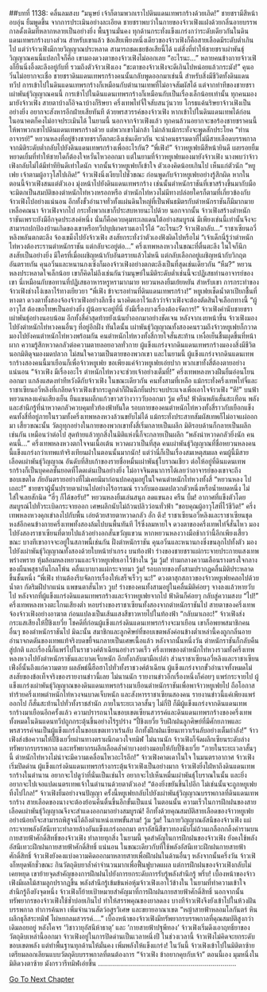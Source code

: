 ##บทที่ 1138: คลื่นลมสงบ
“มนุษย์ เจ้าก็ตามพวกเราไปดินแดนเทพรกร้างด้วยเถิด!”
ชายชรามีสีหน้าอบอุ่น ยิ้มพูดขึ้น
จากการประเมินอย่างละเอียด ชายชราพบว่าในกายของจ้าวเฟิงแฝงด้วยกลิ่นอายบรรพกาลดั้งเดิมที่หลากหลายเป็นอย่างยิ่ง พื้นฐานมั่นคง ทุกด้านกระทั่งแข็งแกร่งกว่าระดับเดียวกันในดินแดนเทพรกร้างบางส่วน
สำหรับเขาแล้ว ข้อเสียเพียงหนึ่งเดียวของจ้าวเฟิงก็คือสายเลือดมีระดับต่ำเกินไป แต่ว่าจ้าวเฟิงมีกายวิญญาณประหลาด สามารถชดเชยข้อเสียนี้ได้
แต่สิ่งที่ทำให้ชายชราเผ่าพันธุ์วิญญาณคนนี้แปลกใจก็คือ เขามองดวงตาของจ้าวเฟิงไม่ออกเลย
“อะไรนะ…”
หลายคนข้างกายจ้าวเฟิงก็ยืนนิ่งอึ้งตะลึงอยู่กับที่ รวมถึงตัวจ้าวเฟิงเอง
“ชะตาของจ้าวเฟิงจะดีเกินไปหน่อยแล้วกระมัง!”
คุนอวิ๋นไม่อยากจะเชื่อ ชายชราดินแดนเทพรกร้างคนนั้นกลับพูดออกมาเช่นนี้
สำหรับสิ่งมีชีวิตทั้งดินแดนทวีป การเข้าไปในดินแดนเทพรกร้างก็เหมือนกับตำนานเทพที่ไม่อาจสัมผัสได้ แต่จากท่าทีของชายชราเผ่าพันธุ์วิญญาณคนนี้ การเข้าไปในดินแดนเทพรกร้างก็เหมือนกับเป็นเรื่องเล็กน้อยเท่านั้น
ทุกคนมองมายังจ้าวเฟิง สายตาบ้างก็อิจฉาบ้างก็ริษยา
ครึ่งเทพไท่จี๋ใจสับสนวุ่นวาย โกรธแค้นริษยาจ้าวเฟิงเป็นอย่างยิ่ง อยากจะสังหารอีกฝ่ายเสียทันที ด้วยพรสวรรค์ของจ้าวเฟิง หากเข้าไปในดินแดนเทพได้ก่อน ในอนาคตก็คงไม่อาจประเมินได้
ในยามนี้ นอกจากจ้าวเฟิงแล้ว ทุกคนล้วนอยากจะขอร้องชายชราคนนี้ให้พาพวกเขาไปดินแดนเทพรกร้างด้วย
แต่พวกเขาไม่กล้า ไม่กล้าแม้กระทั่งจะพูดสักประโยค
“ท่านอาจารย์!”
หยวนหลงที่อยู่ข้างชายชราก็ตกตะลึงเช่นเดียวกัน
จะนำคนธรรมดาที่ไม่มีสายเลือดบรรพกาลจากมิติระดับต่ำกลับไปยังดินแดนเทพรกร้างเพื่ออะไรกัน?
“พี่เฟิง!”
จ้าวหยูเฟยมีสีหน้ายินดี เผยรอยยิ้มหยาดเยิ้มที่ทำให้ชายใดก็ต้องใจหวั่นไหวออกมา
แต่ในยามที่จ้าวหยูเฟยมองมายังจ้าวเฟิง นางพบว่าจ้าวเฟิงกลับไม่ได้มีท่าทียินดีเท่าใดนัก
จากนั้นจ้าวหยูเฟยก็เข้าใจ ตัวเองคิดน้อยเกินไป เห็นแก่ตัวนัก
“หยูเฟย เจ้าตามผู้อาวุโสไปเถิด!”
จ้าวเฟิงนิ่งเงียบไปชั่วขณะ ก่อนพูดกับจ้าวหยูเฟยอย่างรู้สึกผิด
หากในตอนนี้จ้าวเฟิงสนแต่ตัวเอง มุ่งหน้าไปยังดินแดนเทพรกร้าง
เช่นนั้นตำหนักราชันที่เขาสร้างขึ้นมากับมือจะมิตกเป็นสมบัติของตำหนักไท่หวงหรอกหรือ ตำหนักไท่หวงไม่มีทางปล่อยใครก็ตามที่เกี่ยวข้องกับจ้าวเฟิงไปอย่างแน่นอน
อีกทั้งขั้วอำนาจทั่วทั้งแผ่นดินใหญ่ที่เป็นพันธมิตรกับตำหนักราชันก็มีมากมายเหลือคณนา จ้าวเฟิงจากไป กระทั่งพวกเขาก็ประสบหายนะไปด้วย
นอกจากนั้น จ้าวเฟิงสร้างตำหนักราชันเพราะยังมีอีกจุดประสงค์หนึ่ง นั่นก็คือควบคุมทะเลแดนใต้อย่างสมบูรณ์
มีเพียงเช่นนี้เท่านั้นจึงจะสามารถปกป้องบ้านเกิดของเขาหรือทวีปบุปผาครามเอาไว้ได้
“อะไรนะ? จ้าวเฟิงกลับ…”
ราชาเซียนอวี่หลิงพลันตกตะลึง จ้องเขม็งไปยังจ้าวเฟิง สงสัยกระทั่งว่าตัวเองฟังผิดไปหรือไม่
“เจ้าเด็กนี่รู้ว่าตำหนักไท่หวงต้องระรานตำหนักราชัน แต่กลับจะอยู่ต่อ…”
ครึ่งเทพหลงหวงในขณะที่ตื่นตะลึง ในใจก็นึกสงสัยเป็นอย่างยิ่ง
มีใครที่เมื่อเผชิญหน้ากับอันตรายแล้วไม่หนี แต่กลับเลือกอยู่เผชิญหน้ากับวิกฤตอันตรายกัน
คุนอวิ๋นและหนานกงเซิ่งก็มองจ้าวเฟิงอย่างตกตะลึงเป็นที่สุดเช่นเดียวกัน
“หืม?”
หยวนหลงประหลาดใจเล็กน้อย เขาก็คิดไม่ถึงเช่นกันว่ามนุษย์ในมิติระดับต่ำเช่นนี้จะปฏิเสธท่านอาจารย์ของเขา
นี่เหมือนกับขอทานที่ปฏิเสธอาหารหรูหรามากมาย
หยวนหลงยิ้มเย้ยหยัน สำหรับเขา การกระทำของจ้าวเฟิงช่างโง่เขลาไร้ทางเยียวยา
“พี่เฟิง ข้าจะรอท่านที่ดินแดนเทพรกร้าง!”
หยูเฟยเช็ดน้ำตาเปียกชื้นที่หางตา ดวงตาทั้งสองจ้องจ้าวเฟิงอย่างลึกซึ้ง
นางคิดเอาไว้แล้วว่าจ้าวเฟิงจะต้องตัดสินใจเลือกทางนี้
“ผู้อาวุโส ต้องขอโทษเป็นอย่างยิ่ง ผู้น้อยจะอยู่ที่นี่ ยังมีเรื่องบางเรื่องต้องจัดการ!”
จ้าวเฟิงคำนับชายชราเผ่าพันธุ์อย่างนอบน้อม อีกทั้งสี่คำสุดท้ายยังเน้นย้ำออกมาอย่างชัดเจน
หลังจากเงยหน้าขึ้น จ้าวเฟิงมองไปยังตำหนักไท่หวงคนอื่นๆ ที่อยู่อีกฝั่ง
ทันใดนั้น เผ่าพันธุ์วิญญาณทั้งสองคนรวมถึงจ้าวหยูเฟยก็กวาดมองไปยังคนตำหนักไท่หวงพร้อมกัน
คนตำหนักไท่หวงทั้งสี่กายใจสั่นสะท้าน เหงื่อเย็นชื้นผุดขึ้นที่หน้าผาก ความรู้สึกหวาดกลัวต่อความตายลอยอวลทั่วกาย
ผู้แข็งแกร่งจากดินแดนเทพรกร้างมองงสิ่งมีชีวิตนอกมิติดุจมองมดปลวก ไม่สนใจความเป็นตายของพวกเขา
และในยามนี้ ผู้แข็งแกร่งจากดินแดนเทพรกร้างสองคนนี้มาเยือนก็เพื่อจ้าวหยูเฟย
ขอเพียงแค่จ้าวหยูเฟยเอ่ยปาก พวกเขาทั้งสี่ต้องตายอย่างแน่นอน
“จ้าวเฟิง มีเรื่องอะไร ตำหนักไท่หวงจะช่วยเจ้าอย่างเต็มที่!”
ครึ่งเทพหลงหวงฝืนยิ้มอ่อนโยนออกมา แกล้งแสดงท่าทีหวังดีกับจ้าวเฟิง
ในขณะเดียวกัน คนทั้งสามที่เหลือ แม้กระทั่งครึ่งเทพไท่จี๋และราชาเซียนอวี่หลิงที่เกลียดจ้าวเฟิงเข้ากระดูกดำก็ฝืนฉีกยิ้มประจบประแจงเพื่อเอาใจจ้าวเฟิง
“หึ!”
บนฟ้า หยวนหลงแค่นเสียงเย็น ยืนแขนผลึกแก้วขาวสว่างวาววับออกมา
วู้ม ครืน!
ฟ้าดินพลันสั่นสะเทือน พลังและสำนึกรู้ที่น่าหวาดกลัวควบคุมทั่วท้องฟ้าทันใด
รอบกายของคนตำหนักไท่หวงทั้งสี่ราวกับเยือกแข็ง คนทั้งสี่ที่อยู่ภายในรวมทั้งครึ่งเทพหลงหวงล้วนขยับไม่ได้ แม้กระทั่งประสาทสัมผัสเทพก็ไม่อาจแผ่ออกมา
เสี้ยวขณะนั้น วัตถุทุกอย่างในกายของพวกเขาทั้งสี่เริ่มกลายเป็นผลึก มิติรอบด้านก็กลายเป็นผลึกเช่นกัน
เหมือนว่าต่อไป สุดท้ายแล้วทุกสิ่งในมิติแห่งนี้ก็จะกลายเป็นผลึก
“พลังน่าหวาดกลัวยิ่งนัก คนคนนี้…”
ครึ่งเทพหลงหวงตกใจจนเนื้อเต้น หวาดผวาเป็นที่สุด
คนเผ่าพันธุ์วิญญาณที่ชื่อหยวนหลงคนนี้แข็งแกร่งกว่าเทพแท้จริงเทียนฝาในตอนนั้นมากนัก!
แต่ว่านี่ก็เป็นเรื่องสมเหตุสมผล คนผู้นี้มีสายเลือดเผ่าพันธุ์วิญญาณ อันดับที่สิบเก้าของรายชื่อหมื่นเผ่าพันธุ์โบราณเชียว ต่อให้อยู่ที่ดินแดนเทพรกร้างก็เป็นบุคคลชั้นยอดที่โดดเด่นเป็นอย่างยิ่ง
ไม่อาจจินตนาการได้เลยว่าอาจารย์ของเขาจะถึงขอบเขตใด
ภัยอันตรายอย่างที่ไม่เคยมีมาก่อนปกคลุมอยู่ในใจคนตำหนักไท่หวงทั้งสี่
“หยวนหลง ไปเถอะ!”
ชายชราผู้นั้นปรายตาผ่านไปอย่างไร้อารมณ์ ราวกับมองมดปลวกตัวหนึ่งหรือน้ำหยดหนึ่ง ไม่ใส่ใจเลยสักนิด
“ฮี่ๆ ก็ได้ขอรับ!”
หยวนหลงยิ้มเล่นสนุก ลดแขนลง
ครืน บึ้ม!
อากาศที่แข็งตัวโดยสมบูรณ์ไปทั่วระเบิดกระจายออก เศษผลึกนับไม่ถ้วนปลิวว่อนทั่วฟ้า
“ขอบคุณผู้อาวุโสที่ไว้ชีวิต!”
ครึ่งเทพหลงหวงคุกเข่าลงไปกับพื้น เอ่ยด้วยสายตาหวาดกลัว
อั่ก ตึง!
ราชาเซียนอวี่หลิงและราชาเซียนชุดหงส์อีกคนข้างกายครึ่งเทพทั้งสองล้มไปบนพื้นทันที ไร้ซึ่งลมหายใจ
ดวงตาของครึ่งเทพไท่จี๋สั่นไหว มองไปยังสองราชาเซียนที่ตายไปแล้วอย่างอกสั่นขวัญแขวน
หากหยวนหลงวางมือช้ากว่านี้อีกเพียงเสี้ยวขณะ บางทีเขาอาจจะอยู่ในสภาพนี้เช่นกัน
ฝั่งตำหนักราชัน คุนอวิ๋นและหนานกงซิ่งขนลุกไปทั้งตัว มองไปยังเผ่าพันธุ์วิญญาณทั้งสองด้วยใบหน้ายำเกรง
บนท้องฟ้า
ร่างของชายชราแผ่กระจายประกายแสงเทพพร่างพราย หุ้มล้อมหลงหยวนและจ้าวหยูเฟยเอาไว้ข้างใน
วู้ม วู้ม!
ท่ามกลางความเลือนรางตรงใจกลางของผืนพสุธาอันไกลโพ้น คลื่นเบาบางแผ่กระจายมา
วู้ม!
รอบกายของทั้งสามปรากฏคลื่นมิติประหลาดขึ้นชั้นหนึ่ง
“พี่เฟิง ท่านต้องรีบจัดการเรื่องให้เสร็จเร็วๆ นะ!”
ดวงตาสุกสกาวของจ้าวหยูเฟยคลอไปด้วยน้ำตา กัดริมฝีปากแน่น แพขนตาสั่นไหว
วูบ!
ร่างของคนทั้งสามอยู่ในคลื่นมิติค่อยๆ จางลงแล้วหายวับไป
หลังจากที่ผู้แข็งแกร่งดินแดนเทพรกร้างและจ้าวหยูเฟยจากไป ฟ้าดินก็ค่อยๆ กลับสู่ความสงบ
“ไป!”
ครึ่งเทพหลงหวงตะโกนเสียงต่ำ หอบร่างของราชาเซียนทั้งสองจากตำหนักราชันไป
สายตาของครึ่งเทพจ้องจ้าวเฟิงอย่างอาฆาต ก่อนแปลงเป็นเส้นแสงสีขาวหายไปในท้องฟ้า
“กลับมาเถอะ!”
จ้าวเฟิงส่งกระแสเสียงให้ปี้ชิงเยวี่ย
โชคดีที่ก่อนผู้แข็งแกร่งดินแดนเทพรกร้างจะมาเยือน เขาก็อพยพสมาชิกคนอื่นๆ ของตำหนักราชันไป
มิฉะนั้น สมาชิกและลูกศิษย์ที่ขอบเขตพลังค่อนข้างต่ำเหล่านี้คงถูกกลิ่นอายอำนาจกดดันของเทพแท้จริงบดขยี้จนกลายเป็นเศษเนื้อแล้ว
หลังจากนั้นหนึ่งวัน ตำหนักราชันก็กลับคืนสู่ปกติ
และเรื่องนี้ก็แพร่ไปในราชวงศ์ต้าเฉียนอย่างรวดเร็ว
ครึ่งเทพของตำหนักไท่หวงรวมทั้งครึ่งเทพหลงหวงไปยังตำหนักราชันและบาดเจ็บหนัก อีกทั้งกลับมามือเปล่า ส่วนราชาเซียนอวี่หลิงและราชาเซียนเฟิ่งอี๋นั้นถึงแก่ความตาย
ผลลัพธ์นี้ฮือฮาไปทั่วทั้งราชวงศ์ต้าเฉียน ผู้แข็งแกร่งจากขั้วอำนาจทั้งหมดไม่สงสัยของข้อเท็จจริงของรายงานข่าวนี้เลย
ไม่นานนัก รายงานข่าวอีกเรื่องหนึ่งก็ค่อยๆ แพร่กระจายไป ผู้แข็งแกร่งเผ่าพันธุ์วิญญาณของดินแดนเทพรกร้างมาเยือนตำหนักราชันเพื่อพาจ้าวหยูเฟยไป ถือโอกาสทำร้ายครึ่งเทพตำหนักไท่หวงจนบาดเจ็บหนัก และสังหารราชาเซียนสองคน
รายงานข่าวนี้แค่เพียงแพร่ออกไป ก็สั่นสะท้านไปทั่วทั้งราชสำนัก
ภายในระยะเวลาสั้นๆ ไม่กี่ปี ก็มีผู้แข็งแกร่งจากดินแดนเทพรกร้างมาเยือนอีกครั้งแล้ว
ความปรารถนาในขอบเขตเซียนสวรรค์และดินแดนเทพรกร้างของครึ่งเทพทั้งหมดในดินแดนทวีปถูกกระตุ้นขึ้นอย่างไร้รูปร่าง
“ปี้ชิงเยวี่ย รีบฝึกฝนลูกศิษย์ที่มีศักยภาพและพรสวรรค์จนเป็นผู้แข็งแกร่งในขอบเขตเทวาเร้นลับ อีกทั้งฝึกฝนเซียนเทวาเร้นลับอย่างเต็มกำลัง!”
จ้าวเฟิงส่งข้อความให้ปี้ชิงเยวี่ยผ่านทางตราผนึกดวงใจทมิฬ
ไม่นานนัก จ้าวเฟิงก็จัดผลึกเซียนระดับล่าง ทรัพยากรบรรพกาล และทรัพยากรผลึกเลือดล้ำค่าบางอย่างมอบให้กับปี้ชิงเยวี่ย
“ภายในระยะเวลาสั้นๆ นี้ ตำหนักไท่หวงไม่น่าจะมีความเคลื่อนไหวอะไรอีก!”
จ้าวเฟิงคาดเดาในใจ
ในมนตราอากาศ จ้าวเฟิงเริ่มปิดด่าน
ผู้แข็งแกร่งดินแดนเทพรกร้างกระตุ้นจ้าวเฟิงเป็นอย่างมาก
จ้าวเฟิงยิ่งใฝ่หาถึงดินแดนเทพรกร้างในตำนาน อยากจะไปดูว่าที่นั่นเป็นเช่นไร อยากจะไปเห็นหมื่นเผ่าพันธุ์โบราณในนั้น และยิ่งอยากจะไปเจอแปดเนตรเทพเจ้าในตำนานด้วยตาตัวเอง!
“ต้องยิ่งขยันขึ้นไปอีก ไม่เช่นนั้นจะถูกหยูเฟยทิ้งไปไกล!”
จ้าวเฟิงยิ้มอย่างจนปัญญา
ครั้งนี้หยูเฟยกลับไปยังเผ่าพันธุ์วิญญาณบรรพกาลที่ดินแดนเทพรกร้าง สายเลือดของนางจะต้องย้อนคืนตื่นขึ้นอีกขั้นเป็นแน่
ในตอนนั้น ความเร็วในการฝึกฝนของสายเลือดเผ่าพันธุ์วิญญาณจึงจะสำแดงออกมาอย่างสมบูรณ์!
อีกทั้งด้วยคุณสมบัติสายเลือดของจ้าวหยูเฟย อย่างน้อยก็จะสามารถพิสูจน์ได้ถึงตำแหน่งเทพขั้นสาม!
วู้ม วู้ม!
ในกายวิญญาณอัสนีของจ้าวเฟิง แผ่กระจายพลังอัสนีเทวะทำลายล้างอันแข็งแกร่งออกมา
ตราอัสนีสีขาวทองนับไม่ถ้วนเกลือกกลิ้งคำรามบนกายสายฟ้าศักดิ์สิทธิ์ของจ้าวเฟิง ทำลายทุกสิ่ง
ในยามนี้ จุดสำคัญในการฝึกฝนของจ้าวเฟิง ยังคงใช้พลังอัสนีเทวะฝึกฝนกายสายฟ้าศักดิ์สิทธิ์
แน่นอน ในขณะเดียวกับที่ใช้พลังอัสนีเทวะฝึกฝนกายสายฟ้าศักดิ์สิทธิ์ จ้าวเฟิงยังคงแบ่งความคิดออกมาหลายสายเพื่อฝึกฝนในด้านอื่นๆ
หลังจากนั้นครึ่งวัน จ้าวเฟิงก็หยุดพักชั่วขณะ กินวัตถุดิบยาล้ำค่าจำนวนมากเพื่อฟื้นฟูบาดแผล
แต่การฝึกฝนของจ้าวเฟิงกลับไม่เคยหยุด เขาย้ายจุดสำคัญของการฝึกฝนไปยังการยกระดับการรับรู้พลังสำนึกรู้
พรึ่บ!
เบื้องหน้าของจ้าวเฟิงมีผลไม้สามลูกปรากฏขึ้น พลังสำนึกรู้เข้มข้นห่อหุ้มจ้าวเฟิงเอาไว้ข้างใน
ในยามที่ทำความเข้าใจสำนึกรู้ถึงยังจุดหนึ่ง จ้าวเฟิงก็ย้ายเป้าหมายสำคัญมาที่การฝึกฝนกายสายฟ้าศักดิ์สิทธิ์
นอกจากนั้น ทรัพยากรของจ้าวเฟิงใช้ซ้ำบ่อยเกินไป ทำให้สรรพคุณของยาลดลง
บางทีจ้าวเฟิงจึงยังเข้าไปในห้วงฝันบรรพกาล ทำการค้นหา เพิ่มจำนวนสัตว์อสูรวิเศษ และขยายอาณาเขต
“หญ้าสายฟ้าหลอมโลกันตร์ หินผลึกธุลีสระทมิฬ ไผ่หยกลมสวรรค์….”
เบื้องหน้าของจ้าวเฟิงมีทรัพยากรบรรพกาลที่คุณสมบัติสูงกว่าเดิมลอยอยู่
หลังโคจร ‘วิชาวายุอัสนีห้าธาตุ’ และ ‘กายสายฟ้าปฐพีทอง’ จ้าวเฟิงเริ่มดึงเอาฤทธิ์ยาของวัตถุดิบเหล่านี้ออกมา
จ้าวเฟิงอยู่ในการปิดด่านเป็นเวลาหนึ่งปี
ในช่วงเวลานี้ จ้าวเฟิงไม่คิดจะยกระดับขอบเขตพลัง แต่ทำพื้นฐานทุกด้านให้มั่นคง เพิ่มพลังให้แข็งแกร่ง!
ในวันนี้ จ้าวเฟิงเข้าไปในมิติตาซ้าย เตรียมลอกเลียนแบบวัตถุดิบบรรพกาลที่ตนต้องการ
“จ้าวเฟิง ข้าอยากคุยกับเจ้า”
ตอนนี้เอง มุมหนึ่งในมิติดวงตาซ้าย มังกรวารีทมิฬเอ่ยขึ้น
……………………………………………………………


[Go To Next Chapter]( ./376.md)